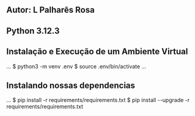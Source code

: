 ## Autor: L Palharês Rosa

## Python 3.12.3

## Instalação e Execução de um Ambiente Virtual
...
$ python3 -m venv .env
$ source .env/bin/activate
...

## Instalando nossas dependencias
...
$ pip install -r requirements/requirements.txt
$ pip install --upgrade -r requirements/requirements.txt
